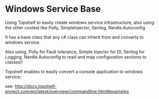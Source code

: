 # Windows Service Base
Using Topshelf to easily create windows service infrastructure, 
also using the other coolest like Polly, SimpleInjector, Serilog, Nerdle.Autoconfig

It has a base class that any c# class can inherit from and converts to windows service.

Also using, Polly for Fault tolerance, Simple Injector for DI, Serilog for Logging, Nerdle.Autoconfig to read and map
configuration sections to classes!!

Topshelf enables to easily convert a console application to windows service;

see: http://docs.topshelf-project.com/en/latest/overview/commandline.html#examples
